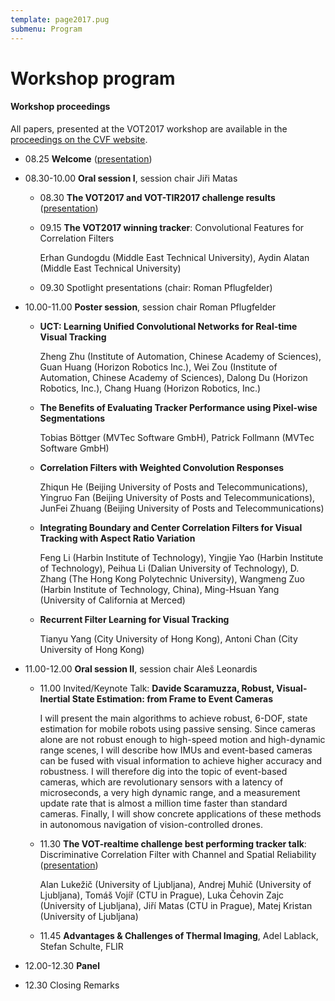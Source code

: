 ```yaml
---
template: page2017.pug
submenu: Program
---
```


# Workshop program

<div class="alert alert-info" role="alert">
<div class="icon-left"><i class="glyphicon glyphicon-info-sign hugeicon"></i> </div>
<h4>Workshop proceedings</h4>

All papers, presented at the VOT2017 workshop are available in the [proceedings on the CVF website](http://openaccess.thecvf.com/ICCV2017_workshops/ICCV2017_W28.py).
</div>


 * 08.25 **Welcome** ([presentation](http://data.votchallenge.net/vot2017/presentations/vot2017_hello.pdf))

 * 08.30-10.00 **Oral session I**, session chair Ji&#345;i Matas

   * 08.30 	**The VOT2017 and VOT-TIR2017 challenge results** ([presentation](http://data.votchallenge.net/vot2017/presentations/vot2017_presentation.pdf))

   * 09.15 	**The VOT2017 winning tracker**: Convolutional Features for Correlation Filters

     Erhan Gundogdu (Middle East Technical University), Aydin Alatan (Middle East Technical University)

   * 09.30  Spotlight presentations (chair: Roman Pflugfelder)

 * 10.00-11.00 **Poster session**, session chair Roman Pflugfelder

   * **UCT: Learning Unified Convolutional Networks for Real-time Visual Tracking**

     Zheng Zhu (Institute of Automation, Chinese Academy of Sciences), Guan Huang (Horizon Robotics Inc.), Wei Zou (Institute of Automation, Chinese Academy of Sciences), Dalong Du (Horizon Robotics, Inc.), Chang Huang (Horizon Robotics, Inc.)

   * **The Benefits of Evaluating Tracker Performance using Pixel-wise Segmentations**

     Tobias Böttger (MVTec Software GmbH), Patrick Follmann (MVTec Software GmbH)

   * **Correlation Filters with Weighted Convolution Responses**

     Zhiqun He (Beijing University of Posts and Telecommunications), Yingruo Fan (Beijing University of Posts and Telecommunications), JunFei Zhuang (Beijing University of Posts and Telecommunications)

   * **Integrating Boundary and Center Correlation Filters for Visual Tracking with Aspect Ratio Variation**

     Feng Li (Harbin Institute of Technology), Yingjie Yao (Harbin Institute of Technology), Peihua Li (Dalian University of Technology), D. Zhang (The Hong Kong Polytechnic University), Wangmeng Zuo (Harbin Institute of Technology, China), Ming-Hsuan Yang (University of California at Merced)

   * **Recurrent Filter Learning for Visual Tracking**

     Tianyu Yang (City University of Hong Kong), Antoni Chan (City University of Hong Kong)


 * 11.00-12.00 **Oral session II**, session chair Aleš Leonardis

   * 11.00 	Invited/Keynote Talk: **Davide Scaramuzza, Robust, Visual-Inertial State Estimation: from Frame to Event Cameras**

      I will present the main algorithms to achieve robust, 6-DOF, state estimation for mobile robots using passive sensing. Since cameras alone are not robust enough to high-speed motion and high-dynamic range scenes, I will describe how IMUs and event-based cameras can be fused with visual information to achieve higher accuracy and robustness. I will therefore dig into the topic of event-based cameras, which are revolutionary sensors with a latency of microseconds, a very high dynamic range, and a measurement update rate that is almost a million time faster than standard cameras. Finally, I will show concrete applications of these methods in autonomous navigation of vision-controlled drones.

   * 11.30	**The VOT-realtime challenge best performing tracker talk**: Discriminative Correlation Filter with Channel and Spatial Reliability ([presentation](http://data.votchallenge.net/vot2017/presentations/csr-dcf.pdf))

     Alan Lukežič (University of Ljubljana), Andrej Muhič (University of Ljubljana), Tomáš Vojíř (CTU in Prague), Luka Čehovin Zajc (University of Ljubljana), Jiří Matas (CTU in Prague), Matej Kristan (University of Ljubljana)

   * 11.45  **Advantages & Challenges of Thermal Imaging**, Adel Lablack, Stefan Schulte, FLIR

 * 12.00-12.30 **Panel**

 * 12.30 	Closing Remarks


